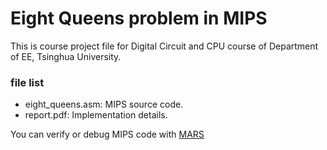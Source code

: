 # Eight Queens problem in MIPS

This is course project file for Digital Circuit and CPU course of Department of EE, Tsinghua University.

### file list

- eight\_queens.asm: MIPS source code.
- report.pdf: Implementation details.

You can verify or debug MIPS code with [MARS](http://courses.missouristate.edu/KenVollmar/mars/)

